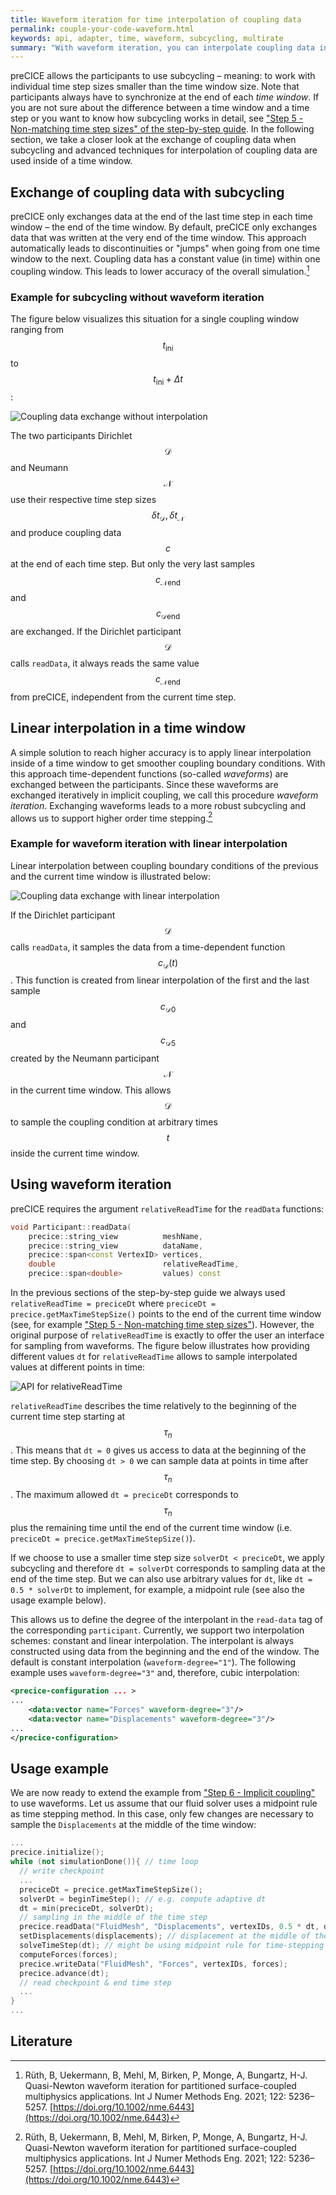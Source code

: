 ```yaml
---
title: Waveform iteration for time interpolation of coupling data
permalink: couple-your-code-waveform.html
keywords: api, adapter, time, waveform, subcycling, multirate
summary: "With waveform iteration, you can interpolate coupling data in time for higher-order time stepping and more stable subcycling."
---
```


preCICE allows the participants to use subcycling – meaning: to work with individual time step sizes smaller than the time window size. Note that participants always have to synchronize at the end of each *time window*. If you are not sure about the difference between a time window and a time step or you want to know how subcycling works in detail, see ["Step 5 - Non-matching time step sizes" of the step-by-step guide](couple-your-code-time-step-sizes.html). In the following section, we take a closer look at the exchange of coupling data when subcycling and advanced techniques for interpolation of coupling data are used inside of a time window.

## Exchange of coupling data with subcycling

preCICE only exchanges data at the end of the last time step in each time window – the end of the time window. By default, preCICE only exchanges data that was written at the very end of the time window. This approach automatically leads to discontinuities or "jumps" when going from one time window to the next. Coupling data has a constant value (in time) within one coupling window. This leads to lower accuracy of the overall simulation.[^1]

### Example for subcycling without waveform iteration

The figure below visualizes this situation for a single coupling window ranging from $$t_\text{ini}$$ to $$t_\text{ini}+\Delta t$$:

![Coupling data exchange without interpolation](images/docs/couple-your-code/couple-your-code-waveform/WaveformConstant.png)

The two participants Dirichlet $$\mathcal{D}$$ and Neumann $$\mathcal{N}$$ use their respective time step sizes $$\delta t_\mathcal{D}, \delta t_\mathcal{N}$$ and produce coupling data $$c$$ at the end of each time step. But only the very last samples $$c_{\mathcal{N}\text{end}}$$ and $$c_{\mathcal{D}\text{end}}$$ are exchanged. If the Dirichlet participant $$\mathcal{D}$$ calls `readData`, it always reads the same value $$c_{\mathcal{N}\text{end}}$$ from preCICE, independent from the current time step.

## Linear interpolation in a time window

A simple solution to reach higher accuracy is to apply linear interpolation inside of a time window to get smoother coupling boundary conditions. With this approach time-dependent functions (so-called *waveforms*) are exchanged between the participants. Since these waveforms are exchanged iteratively in implicit coupling, we call this procedure *waveform iteration*. Exchanging waveforms leads to a more robust subcycling and allows us to support higher order time stepping.[^1]

### Example for waveform iteration with linear interpolation

Linear interpolation between coupling boundary conditions of the previous and the current time window is illustrated below:

![Coupling data exchange with linear interpolation](images/docs/couple-your-code/couple-your-code-waveform/WaveformLinear.png)

If the Dirichlet participant $$\mathcal{D}$$ calls `readData`, it samples the data from a time-dependent function $$c_\mathcal{D}(t)$$. This function is created from linear interpolation of the first and the last sample $$c_{\mathcal{D}0}$$ and $$c_{\mathcal{D}5}$$ created by the Neumann participant $$\mathcal{N}$$ in the current time window. This allows $$\mathcal{D}$$ to sample the coupling condition at arbitrary times $$t$$ inside the current time window.

## Using waveform iteration

preCICE requires the argument `relativeReadTime` for the `readData` functions:

```cpp
void Participant::readData(
    precice::string_view          meshName,
    precice::string_view          dataName,
    precice::span<const VertexID> vertices,
    double                        relativeReadTime,
    precice::span<double>         values) const
```

In the previous sections of the step-by-step guide we always used `relativeReadTime = preciceDt` where `preciceDt = precice.getMaxTimeStepSize()` points to the end of the current time window (see, for example ["Step 5 - Non-matching time step sizes"](couple-your-code-time-step-sizes.html)). However, the original purpose of `relativeReadTime` is exactly to offer the user an interface for sampling from waveforms. The figure below illustrates how providing different values `dt` for `relativeReadTime` allows to sample interpolated values at different points in time:

![API for relativeReadTime](images/docs/couple-your-code/couple-your-code-waveform/APIRelativeReadTime.png)

`relativeReadTime` describes the time relatively to the beginning of the current time step starting at $$\tau_n$$. This means that `dt = 0` gives us access to data at the beginning of the time step. By choosing `dt > 0` we can sample data at points in time after $$\tau_n$$. The maximum allowed `dt = preciceDt` corresponds to $$\tau_n$$ plus the remaining time until the end of the current time window (i.e. `preciceDt = precice.getMaxTimeStepSize()`).

If we choose to use a smaller time step size `solverDt < preciceDt`, we apply subcycling and therefore `dt = solverDt` corresponds to sampling data at the end of the time step. But we can also use arbitrary values for `dt`, like `dt = 0.5 * solverDt` to implement, for example, a midpoint rule (see also the usage example below).

This allows us to define the degree of the interpolant in the `read-data` tag of the corresponding `participant`. Currently, we support two interpolation schemes: constant and linear interpolation. The interpolant is always constructed using data from the beginning and the end of the window. The default is constant interpolation (`waveform-degree="1"`). The following example uses `waveform-degree="3"` and, therefore, cubic interpolation:

```xml
<precice-configuration ... >
...
    <data:vector name="Forces" waveform-degree="3"/>
    <data:vector name="Displacements" waveform-degree="3"/>
...
</precice-configuration>
```

## Usage example

We are now ready to extend the example from ["Step 6 - Implicit coupling"](couple-your-code-implicit-coupling.html) to use waveforms. Let us assume that our fluid solver uses a midpoint rule as time stepping method. In this case, only few changes are necessary to sample the `Displacements` at the middle of the time window:

```cpp
...
precice.initialize();
while (not simulationDone()){ // time loop
  // write checkpoint
  ...
  preciceDt = precice.getMaxTimeStepSize();
  solverDt = beginTimeStep(); // e.g. compute adaptive dt
  dt = min(preciceDt, solverDt);
  // sampling in the middle of the time step
  precice.readData("FluidMesh", "Displacements", vertexIDs, 0.5 * dt, displacements);
  setDisplacements(displacements); // displacement at the middle of the time step
  solveTimeStep(dt); // might be using midpoint rule for time-stepping
  computeForces(forces);
  precice.writeData("FluidMesh", "Forces", vertexIDs, forces);
  precice.advance(dt);
  // read checkpoint & end time step
  ...
}
...
```

## Literature

[^1]: Rüth, B, Uekermann, B, Mehl, M, Birken, P, Monge, A, Bungartz, H-J. Quasi-Newton waveform iteration for partitioned surface-coupled multiphysics applications. Int J Numer Methods Eng. 2021; 122: 5236– 5257. [https://doi.org/10.1002/nme.6443](https://doi.org/10.1002/nme.6443)
